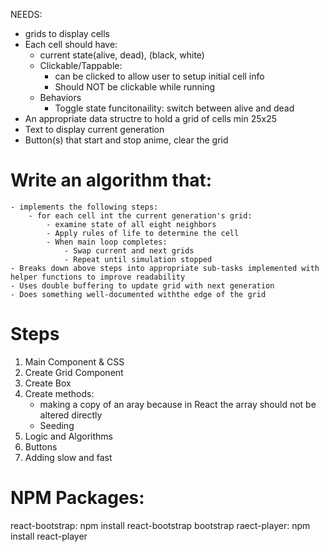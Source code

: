 NEEDS:

- grids to display cells
- Each cell should have:
  - current state(alive, dead), (black, white)
  - Clickable/Tappable:
    - can be clicked to allow user to setup initial cell info
    - Should NOT be clickable while running
  - Behaviors
    - Toggle state funcitonaility: switch between alive and dead
- An appropriate data structre to hold a grid of cells min 25x25
- Text to display current generation
- Button(s) that start and stop anime, clear the grid

# Write an algorithm that:

    - implements the following steps:
        - for each cell int the current generation's grid:
            - examine state of all eight neighbors
            - Apply rules of life to determine the cell
            - When main loop completes:
                - Swap current and next grids
                - Repeat until simulation stopped
    - Breaks down above steps into appropriate sub-tasks implemented with helper functions to improve readability
    - Uses double buffering to update grid with next generation
    - Does something well-documented withthe edge of the grid

# Steps

1. Main Component & CSS
2. Create Grid Component
3. Create Box
4. Create methods:
   - making a copy of an aray because in React the array should not be altered directly
   - Seeding
5. Logic and Algorithms
6. Buttons
7. Adding slow and fast

# NPM Packages:

react-bootstrap: npm install react-bootstrap bootstrap
raect-player: npm install react-player
